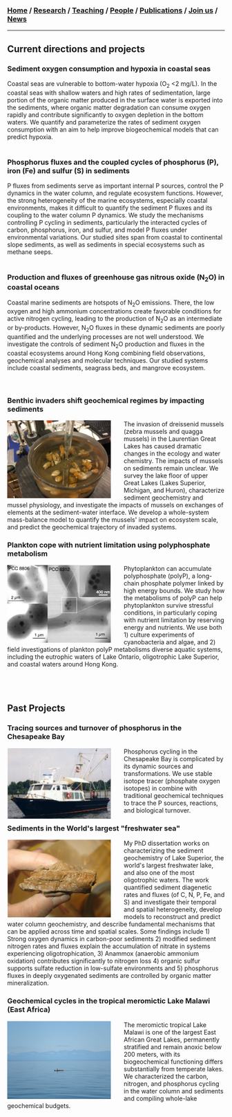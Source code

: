 ### [**Home**](../README.md)  /  [**Research**](research.md)  /  [**Teaching**](teaching.md) / [**People**](people.md) /  [**Publications**](publications.md)  /  [**Join us**](joinus.md)  /  [**News**](news.md) 
---

## Current directions and projects

### Sediment oxygen consumption and hypoxia in coastal seas 
Coastal seas are vulnerable to bottom-water hypoxia (O<sub>2</sub> <2 mg/L). In the coastal seas with shallow waters and high rates of sedimentation, large portion of the organic matter produced in the surface water is exported into the sediments, where organic matter degradation can consume oxygen rapidly and contribute significantly to oxygen depletion in the bottom waters. We quantify and parameterize the rates of sediment oxygen consumption with an aim to help improve biogeochemical models that can predict hypoxia. 
<br/><br/>

### Phosphorus fluxes and the coupled cycles of phosphorus (P), iron (Fe) and sulfur (S) in sediments 
P fluxes from sediments serve as important internal P sources, control the P dynamics in the water column, and regulate ecosystem functions. However, the strong heterogeneity of the marine ecosystems, especially coastal environments, makes it difficult to quantify the sediment P fluxes and its coupling to the water column P dynamics. We study the mechanisms controlling P cycling in sediments, particularly the interacted cycles of carbon, phosphorus, iron, and sulfur, and model P fluxes under environmental variations. Our studied sites span from coastal to continental slope sediments, as well as sediments in special ecosystems such as methane seeps. 
<br/><br/>

### Production and fluxes of greenhouse gas nitrous oxide (N<sub>2</sub>O) in coastal oceans
Coastal marine sediments are hotspots of N<sub>2</sub>O emissions. There, the low oxygen and high ammonium concentrations create favorable conditions for active nitrogen cycling, leading to the production of N<sub>2</sub>O as an intermediate or by-products. However, N<sub>2</sub>O fluxes in these dynamic sediments are poorly quantified and the underlying processes are not well understood. We investigate the controls of sediment N<sub>2</sub>O production and fluxes in the coastal ecosystems around Hong Kong combining field observations, geochemical analyses and molecular techniques. Our studied systems include coastal sediments, seagrass beds, and mangrove ecosystem.  
<br/><br/>

### Benthic invaders shift geochemical regimes by impacting sediments 
<img align="left" style="float: left; padding-right: 30px;" src="/images/mussels.png" width="240" height="180"> The invasion of dreissenid mussels (zebra mussels and quagga mussels) in the Laurentian Great Lakes has caused dramatic changes in the ecology and water chemistry. The impacts of mussels on sediments remain unclear. We survey the lake floor of upper Great Lakes (Lakes Superior, Michigan, and Huron), characterize sediment geochemistry and mussel physiology, and investigate the impacts of mussels on  exchanges of elements at the sediment-water interface. We develop a whole-system mass-balance model to quantify the mussels' impact on ecosystem scale, and predict the geochemical trajectory of invaded systems. 

### Plankton cope with nutrient limitation using polyphosphate metabolism 
<img align="left" style="float: left; padding-right: 30px;" src="/images/polyp.png" width="240" height="180"> Phytoplankton can accumulate polyphosphate (polyP), a long-chain phosphate polymer linked by high energy bounds. We study how the metabolisms of polyP can help phytoplankton survive stressful conditions, in particularly coping with nutrient limitation by reserving energy and nutrients. We use both 1) culture experiments of cyanobacteria and algae, and 2) field investigations of plankton polyP metabolisms diverse aquatic systems, including the eutrophic waters of Lake Ontario, oligotrophic Lake Superior, and coastal waters around Hong Kong. 
<br/><br/>
<br/><br/>

## Past Projects 

### Tracing sources and turnover of phosphorus in the Chesapeake Bay
<img align="left" style="float: left; padding-right: 30px;" src="/images/kerhin.png" width="240"> Phosphorus cycling in the Chesapeake Bay is complicated by its dynamic sources and transformations. We use stable isotope tracer (phosphate oxygen isotopes) in combine with traditional geochemical techniques to trace the P sources, reactions, and biological turnover. 

### Sediments in the World's largest "freshwater sea" 
<img align="left" style="float: left; padding-right: 30px;" src="/images/ironlayer.png" width="240">My PhD dissertation works on characterizing the sediment geochemistry of Lake Superior, the world's largest freshwater lake, and also one of the most oligotrophic waters. The work quantified sediment diagenetic rates and fluxes (of C, N, P, Fe, and S) and investigate their temporal and spatial heterogeneity, develop models to reconstruct and predict water column geochemistry, and describe fundamental mechanisms that can be applied across time and spatial scales.
Some findings include 1) Strong oxygen dynamics in carbon-poor sediments 2) modified sediment nitrogen rates and fluxes explain the accumulation of nitrate in systems experiencing oligotrophication, 3) Anammox (anaerobic ammonium oxidation) contributes significantly to nitrogen loss 4) organic sulfur supports sulfate reduction in low-sulfate environments and 5) phosphorus fluxes in deeply oxygenated sediments are controlled by organic matter mineralization.  

### Geochemical cycles in the tropical meromictic Lake Malawi (East Africa)
<img align="left" style="float: left; padding-right: 30px;" src="/images/malawi3.png" width="240"> The meromictic tropical Lake Malawi is one of the largest East African Great Lakes, permanently stratified and remain anoxic below 200 meters, with its biogeochemical functioning differs substantially from temperate lakes. We characterized the carbon, nitrogen, and phosphorus cycling in the water column and sediments and compiling whole-lake geochemical budgets. 

